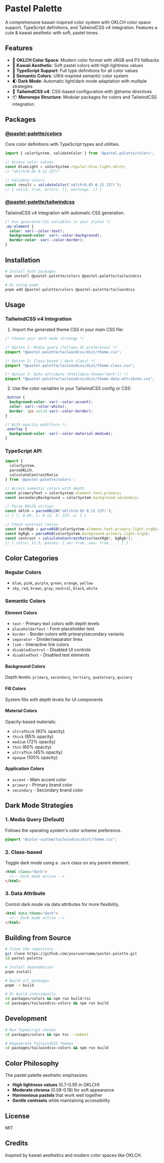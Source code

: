 # Pastel Palette

A comprehensive kawaii-inspired color system with OKLCH color space support, TypeScript definitions, and TailwindCSS v4 integration. Features a cute & kawaii aesthetic with soft, pastel tones.

## Features

- 🎨 **OKLCH Color Space**: Modern color format with sRGB and P3 fallbacks
- 🌸 **Kawaii Aesthetic**: Soft pastel colors with high lightness values
- 🔧 **TypeScript Support**: Full type definitions for all color values
- 🎯 **Semantic Colors**: UIKit-inspired semantic color system
- 🌓 **Dark Mode**: Automatic light/dark mode adaptation with multiple strategies
- 💨 **TailwindCSS v4**: CSS-based configuration with @theme directives
- 📦 **Monorepo Structure**: Modular packages for colors and TailwindCSS integration

## Packages

### [@pastel-palette/colors](./packages/colors)

Core color definitions with TypeScript types and utilities.

```typescript
import { colorSystem, validateColor } from '@pastel-palette/colors';

// Access color values
const blueLight = colorSystem.regular.blue.light.oklch;
// "oklch(0.85 0.12 237)"

// Validate colors
const result = validateColor('oklch(0.85 0.12 237)');
// { valid: true, errors: [], warnings: [] }
```

### [@pastel-palette/tailwindcss](./packages/tailwindcss-colors)

TailwindCSS v4 integration with automatic CSS generation.

```css
/* Use generated CSS variables in your styles */
.my-element {
  color: var(--color-text);
  background-color: var(--color-background);
  border-color: var(--color-border);
}
```

## Installation

```bash
# Install both packages
npm install @pastel-palette/colors @pastel-palette/tailwindcss

# Or using pnpm
pnpm add @pastel-palette/colors @pastel-palette/tailwindcss
```

## Usage

### TailwindCSS v4 Integration

1. Import the generated theme CSS in your main CSS file:

```css
/* Choose your dark mode strategy */

/* Option 1: Media query (follows OS preference) */
@import "@pastel-palette/tailwindcss/dist/theme.css";

/* Option 2: Class-based (.dark class) */
@import "@pastel-palette/tailwindcss/dist/theme-class.css";

/* Option 3: Data attribute (html[data-theme="dark"]) */
@import "@pastel-palette/tailwindcss/dist/theme-data-attribute.css";
```

2. Use the color variables in your TailwindCSS config or CSS:

```css
.button {
  background-color: var(--color-accent);
  color: var(--color-white);
  border: 1px solid var(--color-border);
}

/* With opacity modifiers */
.overlay {
  background-color: var(--color-material-medium);
}
```

### TypeScript API

```typescript
import { 
  colorSystem, 
  parseOKLCH, 
  calculateContrastRatio 
} from '@pastel-palette/colors';

// Access semantic colors with depth
const primaryText = colorSystem.element.text.primary;
const secondaryBackground = colorSystem.background.secondary;

// Parse OKLCH strings
const oklch = parseOKLCH('oklch(0.85 0.12 237)');
// { l: 0.85, c: 0.12, h: 237, a: 1 }

// Check contrast ratios
const textRgb = parseRGB(colorSystem.element.text.primary.light.srgb);
const bgRgb = parseRGB(colorSystem.background.primary.light.srgb);
const contrast = calculateContrastRatio(textRgb!, bgRgb!);
// { ratio: 12.5, passes: { aa: true, aaa: true, ... } }
```

## Color Categories

### Regular Colors
- `blue`, `pink`, `purple`, `green`, `orange`, `yellow`
- `sky`, `red`, `brown`, `gray`, `neutral`, `black`, `white`

### Semantic Colors

#### Element Colors
- `text` - Primary text colors with depth levels
- `placeholderText` - Form placeholder text
- `border` - Border colors with primary/secondary variants
- `separator` - Divider/separator lines
- `link` - Interactive link colors
- `disabledControl` - Disabled UI controls
- `disabledText` - Disabled text elements

#### Background Colors
Depth levels: `primary`, `secondary`, `tertiary`, `quaternary`, `quinary`

#### Fill Colors
System fills with depth levels for UI components

#### Material Colors
Opacity-based materials:
- `ultraThick` (93% opacity)
- `thick` (85% opacity)
- `medium` (72% opacity)
- `thin` (60% opacity)
- `ultraThin` (45% opacity)
- `opaque` (100% opacity)

#### Application Colors
- `accent` - Main accent color
- `primary` - Primary brand color
- `secondary` - Secondary brand color

## Dark Mode Strategies

### 1. Media Query (Default)
Follows the operating system's color scheme preference.

```css
@import "@color-system/tailwindcss/dist/theme.css";
```

### 2. Class-based
Toggle dark mode using a `.dark` class on any parent element.

```html
<html class="dark">
  <!-- Dark mode active -->
</html>
```

### 3. Data Attribute
Control dark mode via data attributes for more flexibility.

```html
<html data-theme="dark">
  <!-- Dark mode active -->
</html>
```

## Building from Source

```bash
# Clone the repository
git clone https://github.com/yourusername/pastel-palette.git
cd pastel-palette

# Install dependencies
pnpm install

# Build all packages
pnpm -r build

# Or build individually
cd packages/colors && npm run build:tsc
cd packages/tailwindcss-colors && npm run build
```

## Development

```bash
# Run TypeScript checks
cd packages/colors && npx tsc --noEmit

# Regenerate TailwindCSS themes
cd packages/tailwindcss-colors && npm run build
```

## Color Philosophy

The pastel palette aesthetic emphasizes:
- **High lightness values** (0.7-0.95 in OKLCH)
- **Moderate chroma** (0.08-0.18) for soft appearance
- **Harmonious pastels** that work well together
- **Gentle contrasts** while maintaining accessibility

## License

MIT

## Credits

Inspired by kawaii aesthetics and modern color spaces like OKLCH.